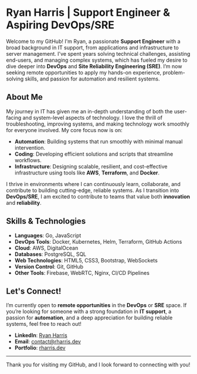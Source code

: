 # Ryan Harris | Support Engineer & Aspiring DevOps/SRE

Welcome to my GitHub! I'm Ryan, a passionate **Support Engineer** with a broad background in IT support, from applications and infrastructure to server management. I've spent years solving technical challenges, assisting end-users, and managing complex systems, which has fueled my desire to dive deeper into **DevOps** and **Site Reliability Engineering (SRE)**. I’m now seeking remote opportunities to apply my hands-on experience, problem-solving skills, and passion for automation and resilient systems.

## About Me

My journey in IT has given me an in-depth understanding of both the user-facing and system-level aspects of technology. I love the thrill of troubleshooting, improving systems, and making technology work smoothly for everyone involved. My core focus now is on:

- **Automation**: Building systems that run smoothly with minimal manual intervention.
- **Coding**: Developing efficient solutions and scripts that streamline workflows.
- **Infrastructure**: Designing scalable, resilient, and cost-effective infrastructure using tools like **AWS**, **Terraform**, and **Docker**.

I thrive in environments where I can continuously learn, collaborate, and contribute to building cutting-edge, reliable systems. As I transition into **DevOps/SRE**, I am excited to contribute to teams that value both **innovation** and **reliability**.

## Skills & Technologies

- **Languages**: Go, JavaScript
- **DevOps Tools**: Docker, Kubernetes, Helm, Terraform, GitHub Actions
- **Cloud**: AWS, DigitalOcean
- **Databases**: PostgreSQL, SQL
- **Web Technologies**: HTML5, CSS3, Bootstrap, WebSockets
- **Version Control**: Git, GitHub
- **Other Tools**: Firebase, WebRTC, Nginx, CI/CD Pipelines


## Let's Connect!

I’m currently open to **remote opportunities** in the **DevOps** or **SRE** space. If you’re looking for someone with a strong foundation in **IT support**, a passion for **automation**, and a deep appreciation for building reliable systems, feel free to reach out!

- **LinkedIn**: [Ryan Harris](https://www.linkedin.com/in/ryan-harris)
- **Email**: [contact@rharris.dev](mailto:contact@rharris.dev)
- **Portfolio**: [rharris.dev](https://rharris.dev)

---

Thank you for visiting my GitHub, and I look forward to connecting with you!
